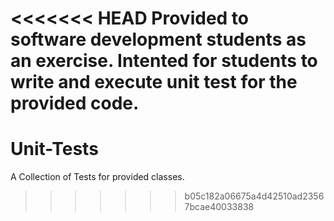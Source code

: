 <<<<<<< HEAD
Provided to software development students as an exercise.
Intented for students to write and execute unit test for the provided code.
=======
# Unit-Tests
A Collection of Tests for provided classes.
>>>>>>> b05c182a06675a4d42510ad23567bcae40033838
